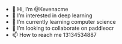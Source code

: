 - 👋 Hi, I’m @Kevenacme
- 👀 I’m interested in deep learning 
- 🌱 I’m currently learning computer science
- 💞️ I’m looking to collaborate on paddleocr
- 📫 How to reach me 13134534887

<!---
Kevenacme/Kevenacme is a ✨ special ✨ repository because its `README.md` (this file) appears on your GitHub profile.
You can click the Preview link to take a look at your changes.
--->
